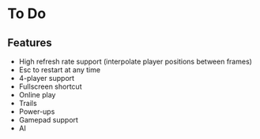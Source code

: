 # To Do

## Features

- High refresh rate support (interpolate player positions between frames)
- Esc to restart at any time
- 4-player support
- Fullscreen shortcut
- Online play
- Trails
- Power-ups
- Gamepad support
- AI

